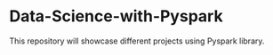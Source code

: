 # Data-Science-with-Pyspark
This repository will showcase different projects using Pyspark library.
